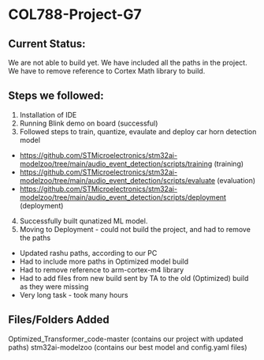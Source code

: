 # COL788-Project-G7

## Current Status:
We are not able to build yet. We have included all the paths in the project. We have to remove reference to Cortex Math library to build. 

## Steps we followed:
1. Installation of IDE
2. Running Blink demo on board (successful)
3. Followed steps to train, quantize, evaulate and deploy car horn detection model
  - https://github.com/STMicroelectronics/stm32ai-modelzoo/tree/main/audio_event_detection/scripts/training (training)
  - https://github.com/STMicroelectronics/stm32ai-modelzoo/tree/main/audio_event_detection/scripts/evaluate (evaluation)
  - https://github.com/STMicroelectronics/stm32ai-modelzoo/tree/main/audio_event_detection/scripts/deployment (deployment)
4. Successfully built qunatized ML model.
5. Moving to Deployment - could not build the project, and had to remove the paths
  - Updated rashu paths, according to our PC
  - Had to include more paths in Optimized model build
  - Had to remove reference to arm-cortex-m4 library
  - Had to add files from new build sent by TA to the old (Optimized) build as they were missing
  - Very long task - took many hours

## Files/Folders Added
Optimized_Transformer_code-master (contains our project with updated paths)
stm32ai-modelzoo (contains our best model and config.yaml files)
